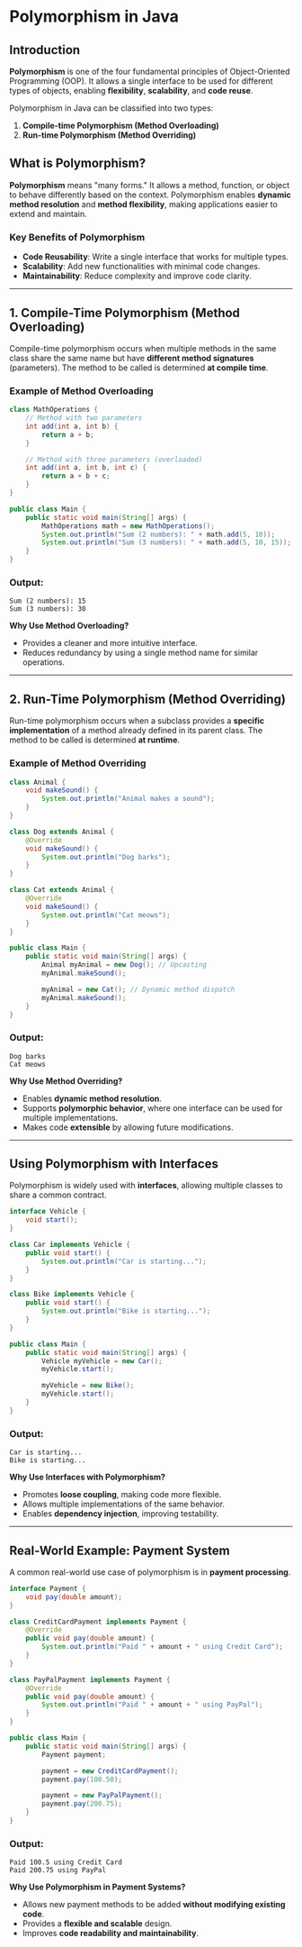 # Polymorphism in Java

## Introduction

**Polymorphism** is one of the four fundamental principles of Object-Oriented Programming (OOP). It allows a single interface to be used for different types of objects, enabling **flexibility**, **scalability**, and **code reuse**.

Polymorphism in Java can be classified into two types:

1. **Compile-time Polymorphism (Method Overloading)**
2. **Run-time Polymorphism (Method Overriding)**

## **What is Polymorphism?**

**Polymorphism** means "many forms." It allows a method, function, or object to behave differently based on the context. Polymorphism enables **dynamic method resolution** and **method flexibility**, making applications easier to extend and maintain.

### **Key Benefits of Polymorphism**

- **Code Reusability**: Write a single interface that works for multiple types.
- **Scalability**: Add new functionalities with minimal code changes.
- **Maintainability**: Reduce complexity and improve code clarity.

---

## **1. Compile-Time Polymorphism (Method Overloading)**

Compile-time polymorphism occurs when multiple methods in the same class share the same name but have **different method signatures** (parameters). The method to be called is determined **at compile time**.

### **Example of Method Overloading**

```java
class MathOperations {
    // Method with two parameters
    int add(int a, int b) {
        return a + b;
    }

    // Method with three parameters (overloaded)
    int add(int a, int b, int c) {
        return a + b + c;
    }
}

public class Main {
    public static void main(String[] args) {
        MathOperations math = new MathOperations();
        System.out.println("Sum (2 numbers): " + math.add(5, 10));
        System.out.println("Sum (3 numbers): " + math.add(5, 10, 15));
    }
}
```

### **Output:**

```
Sum (2 numbers): 15
Sum (3 numbers): 30
```

**Why Use Method Overloading?**

- Provides a cleaner and more intuitive interface.
- Reduces redundancy by using a single method name for similar operations.

---

## **2. Run-Time Polymorphism (Method Overriding)**

Run-time polymorphism occurs when a subclass provides a **specific implementation** of a method already defined in its parent class. The method to be called is determined **at runtime**.

### **Example of Method Overriding**

```java
class Animal {
    void makeSound() {
        System.out.println("Animal makes a sound");
    }
}

class Dog extends Animal {
    @Override
    void makeSound() {
        System.out.println("Dog barks");
    }
}

class Cat extends Animal {
    @Override
    void makeSound() {
        System.out.println("Cat meows");
    }
}

public class Main {
    public static void main(String[] args) {
        Animal myAnimal = new Dog(); // Upcasting
        myAnimal.makeSound();

        myAnimal = new Cat(); // Dynamic method dispatch
        myAnimal.makeSound();
    }
}
```

### **Output:**

```
Dog barks
Cat meows
```

**Why Use Method Overriding?**

- Enables **dynamic method resolution**.
- Supports **polymorphic behavior**, where one interface can be used for multiple implementations.
- Makes code **extensible** by allowing future modifications.

---

## **Using Polymorphism with Interfaces**

Polymorphism is widely used with **interfaces**, allowing multiple classes to share a common contract.

```java
interface Vehicle {
    void start();
}

class Car implements Vehicle {
    public void start() {
        System.out.println("Car is starting...");
    }
}

class Bike implements Vehicle {
    public void start() {
        System.out.println("Bike is starting...");
    }
}

public class Main {
    public static void main(String[] args) {
        Vehicle myVehicle = new Car();
        myVehicle.start();

        myVehicle = new Bike();
        myVehicle.start();
    }
}
```

### **Output:**

```
Car is starting...
Bike is starting...
```

**Why Use Interfaces with Polymorphism?**

- Promotes **loose coupling**, making code more flexible.
- Allows multiple implementations of the same behavior.
- Enables **dependency injection**, improving testability.

---

## **Real-World Example: Payment System**

A common real-world use case of polymorphism is in **payment processing**.

```java
interface Payment {
    void pay(double amount);
}

class CreditCardPayment implements Payment {
    @Override
    public void pay(double amount) {
        System.out.println("Paid " + amount + " using Credit Card");
    }
}

class PayPalPayment implements Payment {
    @Override
    public void pay(double amount) {
        System.out.println("Paid " + amount + " using PayPal");
    }
}

public class Main {
    public static void main(String[] args) {
        Payment payment;

        payment = new CreditCardPayment();
        payment.pay(100.50);

        payment = new PayPalPayment();
        payment.pay(200.75);
    }
}
```

### **Output:**

```
Paid 100.5 using Credit Card
Paid 200.75 using PayPal
```

**Why Use Polymorphism in Payment Systems?**

- Allows new payment methods to be added **without modifying existing code**.
- Provides a **flexible and scalable** design.
- Improves **code readability and maintainability**.
